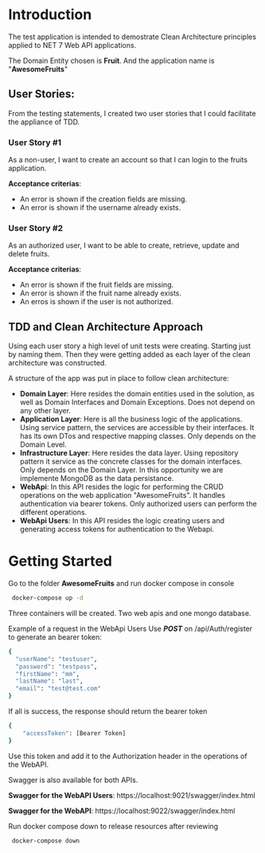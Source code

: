 # Introduction
The test application is intended to demostrate Clean Architecture principles applied to NET 7 Web API applications. 

The Domain Entity chosen is **Fruit**. And the application name is "**AwesomeFruits**"

## User Stories:
From the testing statements, I created two user stories that I could facilitate the appliance of TDD.

### User Story #1
As a non-user, I want to create an account so that I can login to the fruits application. 

**Acceptance criterias**:
- An error is shown if the creation fields are missing.
- An error is shown if the username already exists.

### User Story #2
As an authorized user, I want to be able to create, retrieve, update and delete fruits. 

**Acceptance criterias**:
- An error is shown if the fruit fields are missing.
- An error is shown if the fruit name already exists.
- An erros is shown if the user is not authorized.

## TDD and Clean Architecture Approach
Using each user story a high level of unit tests were creating. Starting just by naming them. Then they were getting added as each layer of the clean architecture was constructed.

A structure of the app was put in place to follow clean architecture:
- **Domain Layer**: Here resides the domain entities used in the solution, as well as Domain Interfaces and Domain Exceptions. Does not depend on any other layer.
- **Application Layer**: Here is all the business logic of the applications. Using service pattern, the services are accessible by their interfaces. It has its own DTos and respective mapping classes. Only depends on the Domain Level.
- **Infrastructure Layer**: Here resides the data layer. Using repository pattern it service as the concrete classes for the domain interfaces. Only depends on the Domain Layer. In this opportunity we are implemente MongoDB as the data persistance.
- **WebApi**: In this API resides the logic for performing the CRUD operations on the web application "AwesomeFruits". It handles authentication via bearer tokens. Only authorized users can perform the different operations. 
- **WebApi Users**: In this API resides the logic creating users and generating access tokens for authentication to the Webapi. 

# Getting Started
Go to the folder **AwesomeFruits** and run docker compose in console
```bash
 docker-compose up -d
```

Three containers will be created. Two web apis and one mongo database.

Example of a request in the WebApi Users Use __*POST*__ on /api/Auth/register to generate an bearer token:
```bash
{
  "userName": "testuser",
  "password": "testpass",
  "firstName": "mm",
  "lastName": "last",
  "email": "test@test.com"
}
```
If all is success, the response should return the bearer token
```bash
{
    "accessToken": [Bearer Token]
}
```

Use this token and add it to the Authorization header in the operations of the WebAPI.

Swagger is also available for both APIs. 

**Swagger for the WebAPI Users**:
https://localhost:9021/swagger/index.html

**Swagger for the WebAPI**:
https://localhost:9022/swagger/index.html

Run docker compose down to release resources after reviewing

```bash
 docker-compose down
```

